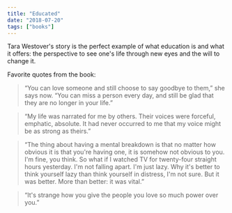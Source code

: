 ```yaml
---
title: "Educated"
date: "2018-07-20"
tags: ["books"]
---
```


Tara Westover's story is the perfect example of what education is and what it offers: the perspective to see one's life through new eyes and the will to change it.

Favorite quotes from the book:

> “You can love someone and still choose to say goodbye to them,” she says now. “You can miss a person every day, and still be glad that they are no longer in your life.”

> “My life was narrated for me by others. Their voices were forceful, emphatic, absolute. It had never occurred to me that my voice might be as strong as theirs.”

> “The thing about having a mental breakdown is that no matter how obvious it is that you're having one, it is somehow not obvious to you. I'm fine, you think. So what if I watched TV for twenty-four straight hours yesterday. I'm not falling apart. I'm just lazy. Why it's better to think yourself lazy than think yourself in distress, I'm not sure. But it was better. More than better: it was vital.”

> “It's strange how you give the people you love so much power over you.”
